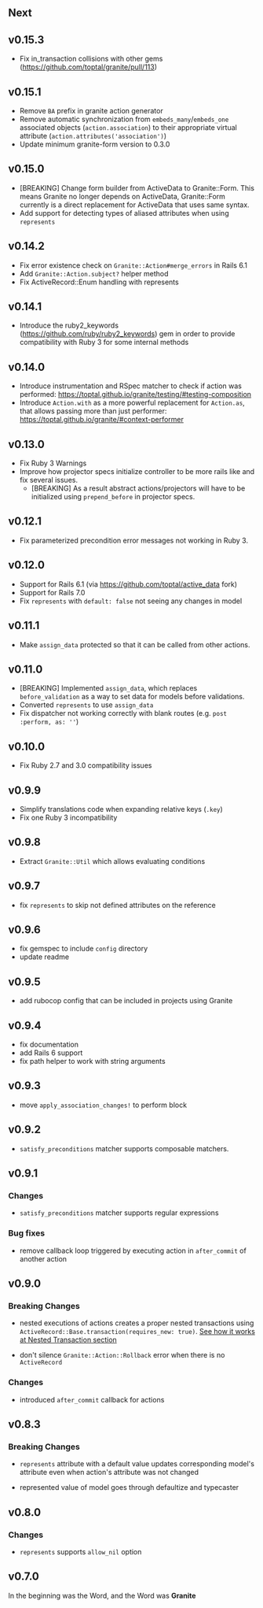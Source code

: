 ## Next

## v0.15.3

* Fix in_transaction collisions with other gems (https://github.com/toptal/granite/pull/113)

## v0.15.1

* Remove `BA` prefix in granite action generator
* Remove automatic synchronization from `embeds_many`/`embeds_one` associated objects (`action.association`) to their appropriate virtual attribute (`action.attributes('association')`)
* Update minimum granite-form version to 0.3.0 

## v0.15.0

* [BREAKING] Change form builder from ActiveData to Granite::Form. This means Granite no longer depends
  on ActiveData, Granite::Form currently is a direct replacement for ActiveData that uses same syntax.  
* Add support for detecting types of aliased attributes when using `represents`

## v0.14.2

* Fix error existence check on `Granite::Action#merge_errors` in Rails 6.1
* Add `Granite::Action.subject?` helper method
* Fix ActiveRecord::Enum handling with represents

## v0.14.1

* Introduce the ruby2_keywords (https://github.com/ruby/ruby2_keywords) gem in order
  to provide compatibility with Ruby 3 for some internal methods

## v0.14.0

* Introduce instrumentation and RSpec matcher to check if action was performed:
  https://toptal.github.io/granite/testing/#testing-composition
* Introduce `Action.with` as a more powerful replacement for `Action.as`, that allows passing more than
  just performer: https://toptal.github.io/granite/#context-performer

## v0.13.0

* Fix Ruby 3 Warnings
* Improve how projector specs initialize controller to be more rails like and fix several issues.
  * [BREAKING] As a result abstract actions/projectors will have to be initialized using `prepend_before` in projector specs.

## v0.12.1

* Fix parameterized precondition error messages not working in Ruby 3.

## v0.12.0

* Support for Rails 6.1 (via https://github.com/toptal/active_data fork)
* Support for Rails 7.0
* Fix `represents` with `default: false` not seeing any changes in model

## v0.11.1

* Make `assign_data` protected so that it can be called from other actions.

## v0.11.0

* [BREAKING] Implemented `assign_data`, which replaces `before_validation` as a way to set data for models before validations.
* Converted `represents` to use `assign_data`
* Fix dispatcher not working correctly with blank routes (e.g. `post :perform, as: ''`)

## v0.10.0

* Fix Ruby 2.7 and 3.0 compatibility issues

## v0.9.9

* Simplify translations code when expanding relative keys (`.key`)
* Fix one Ruby 3 incompatibility

## v0.9.8

* Extract `Granite::Util` which allows evaluating conditions

## v0.9.7

* fix `represents` to skip not defined attributes on the reference

## v0.9.6

* fix gemspec to include `config` directory
* update readme

## v0.9.5

* add rubocop config that can be included in projects using Granite

## v0.9.4

* fix documentation
* add Rails 6 support
* fix path helper to work with string arguments

## v0.9.3

* move `apply_association_changes!` to perform block

## v0.9.2

* `satisfy_preconditions` matcher supports composable matchers.

## v0.9.1

### Changes

* `satisfy_preconditions` matcher supports regular expressions

### Bug fixes

* remove callback loop triggered by executing action in `after_commit` of another action

## v0.9.0

### Breaking Changes

* nested executions of actions creates a proper nested transactions using `ActiveRecord::Base.transaction(requires_new: true)`. [See how it works at Nested Transaction section](https://api.rubyonrails.org/classes/ActiveRecord/Transactions/ClassMethods.html)

* don't silence `Granite::Action::Rollback` error when there is no `ActiveRecord`

### Changes

* introduced `after_commit` callback for actions

## v0.8.3

### Breaking Changes

* `represents` attribute with a default value updates corresponding model's attribute even when action's attribute was not changed

* represented value of model goes through defaultize and typecaster

## v0.8.0

### Changes

* `represents` supports `allow_nil` option

## v0.7.0

In the beginning was the Word, and the Word was **Granite**
